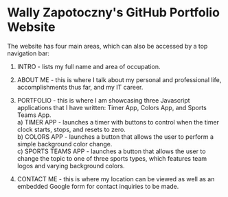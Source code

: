 # Wally Zapotoczny's GitHub Portfolio Website

The website has four main areas, which can also be accessed by a top navigation bar:

1) INTRO - lists my full name and area of occupation.

2) ABOUT ME - this is where I talk about my personal and professional life, accomplishments thus far, and my IT career.

3) PORTFOLIO - this is where I am showcasing three Javascript applications that I have written: Timer App, Colors App, and Sports Teams App. <br>
  a) TIMER APP - launches a timer with buttons to control when the timer clock starts, stops, and resets to zero. <br>
  b) COLORS APP - launches a button that allows the user to perform a simple background color change. <br>
  c) SPORTS TEAMS APP - launches a button that allows the user to change the topic to one of three sports types, which features team logos and varying background colors. <br>  
4) CONTACT ME - this is where my location can be viewed as well as an embedded Google form for contact inquiries to be made.
</br>
